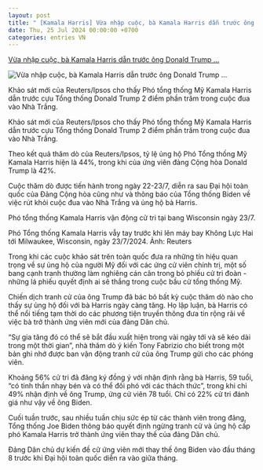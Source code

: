 ```yaml
---
layout: post
title: " [Kamala Harris] Vừa nhập cuộc, bà Kamala Harris dẫn trước ông Donald Trump ..."
date: Thu, 25 Jul 2024 00:00:00 +0700
categories: entries VN
---
```

[Vừa nhập cuộc, bà Kamala Harris dẫn trước ông Donald Trump ...](https://baobinhthuan.com.vn/vua-nhap-cuoc-ba-kamala-harris-dan-truoc-ong-donald-trump-trong-khao-sat-moi-121612.html)

![Vừa nhập cuộc, bà Kamala Harris dẫn trước ông Donald Trump ...](https://bbt.1cdn.vn/thumbs/600x315/2024/07/24/screenshot_1721809832.png)

Khảo sát mới của Reuters/Ipsos cho thấy Phó tổng thống Mỹ Kamala Harris dẫn trước cựu Tổng thống Donald Trump 2 điểm phần trăm trong cuộc đua vào Nhà Trắng.

Khảo sát mới của Reuters/Ipsos cho thấy Phó tổng thống Mỹ Kamala Harris dẫn trước cựu Tổng thống Donald Trump 2 điểm phần trăm trong cuộc đua vào Nhà Trắng.

Theo kết quả thăm dò của Reuters/Ipsos, tỷ lệ ủng hộ Phó Tổng thống Mỹ Kamala Harris hiện là 44%, trong khi của ứng viên đảng Cộng hòa Donald Trump là 42%.

Cuộc thăm dò được tiến hành trong ngày 22-23/7, diễn ra sau Đại hội toàn quốc của Đảng Cộng hòa cũng như và thông báo của Tổng thống Biden về việc rút khỏi cuộc đua vào Nhà Trắng và ủng hộ bà Harris.

Phó tổng thống Kamala Harris vận động cử tri tại bang Wisconsin ngày 23/7.

Phó Tổng thống Kamala Harris vẫy tay trước khi lên máy bay Không Lực Hai tới Milwaukee, Wisconsin, ngày 23/7/2024. Ảnh: Reuters

Trong khi các cuộc khảo sát trên toàn quốc đưa ra những tín hiệu quan trọng về sự ủng hộ của người Mỹ đối với các ứng cử viên chính trị, một số bang cạnh tranh thường làm nghiêng cán cân trong bỏ phiếu cử tri đoàn - những lá phiếu quyết định ai sẽ thắng trong cuộc bầu cử tổng thống Mỹ.

Chiến dịch tranh cử của ông Trump đã bác bỏ bất kỳ cuộc thăm dò nào cho thấy sự ủng hộ đối với bà Harris ngày càng tăng. Họ lập luận, bà Harris có thể nổi tiếng tạm thời do các phương tiện truyền thông đưa tin rộng rãi về việc bà trở thành ứng viên mới của đảng Dân chủ.

“Sự gia tăng đó có thể sẽ bắt đầu xuất hiện trong vài ngày tới và sẽ kéo dài trong một thời gian”, nhà thăm dò ý kiến ​​Tony Fabrizio cho biết trong một bản ghi nhớ được ban vận động tranh cử của ông Trump gửi cho các phóng viên.

Khoảng 56% cử tri đã đăng ký đồng ý với nhận định rằng bà Harris, 59 tuổi, “có tinh thần nhạy bén và có thể đối phó với các thách thức”, trong khi chỉ 49% nhận định về ông Trump, ứng cử viên 78 tuổi. Chỉ có 22% cử tri đánh giá như vậy về ông Biden.

Cuối tuần trước, sau nhiều tuần chịu sức ép từ các thành viên trong đảng, Tổng thống Joe Biden thông báo quyết định ngừng tranh cử và ủng hộ cấp phó Kamala Harris trở thành ứng viên thay thế của đảng Dân chủ.

Đảng Dân chủ dự kiến đề cử ứng viên mới thay thế ông Biden vào đầu tháng 8 trước khi Đại hội toàn quốc diễn ra vào giữa tháng.

